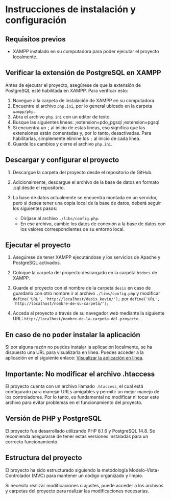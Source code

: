 # Instrucciones de instalación y configuración

## Requisitos previos
- XAMPP instalado en su computadora para poder ejecutar el proyecto localmente.

## Verificar la extensión de PostgreSQL en XAMPP
Antes de ejecutar el proyecto, asegúrese de que la extensión de PostgreSQL esté habilitada en XAMPP. Para verificar esto:

1. Navegue a la carpeta de instalación de XAMPP en su computadora.
2. Encuentre el archivo `php.ini`, por lo general ubicado en la carpeta `xampp/php`.
3. Abra el archivo `php.ini` con un editor de texto.
4. Busque las siguientes líneas:
;extension=pdo_pgsql
;extension=pgsql
5. Si encuentra un `;` al inicio de estas líneas, eso significa que las extensiones están comentadas y, por lo tanto, desactivadas. Para habilitarlas, simplemente elimine los `;` al inicio de cada línea.
6. Guarde los cambios y cierre el archivo `php.ini`.

## Descargar y configurar el proyecto
1. Descargue la carpeta del proyecto desde el repositorio de GitHub.

2. Adicionalmente, descargue el archivo de la base de datos en formato .sql desde el repositorio.

3. La base de datos actualmente se encuentra montada en un servidor, pero si desea tener una copia local de la base de datos, deberá seguir los siguientes pasos:
   - Diríjase al archivo `./libs/config.php`.
   - En ese archivo, cambie los datos de conexión a la base de datos con los valores correspondientes de su entorno local.

## Ejecutar el proyecto

1. Asegúrese de tener XAMPP ejecutándose y los servicios de Apache y PostgreSQL activados.

2. Coloque la carpeta del proyecto descargado en la carpeta `htdocs` de XAMPP.

3. Guarde el proyecto con el nombre de la carpeta `desis` en caso de guardarlo con otro nombre ir al archivo `./libs/config.php` y modificar `define('URL', 'http://localhost/desis_kevin/');` por `define('URL', 'http://localhost/nombre-de-su-carpeta/');`

4. Acceda al proyecto a través de su navegador web mediante la siguiente URL: `http://localhost/nombre-de-la-carpeta-del-proyecto`.

## En caso de no poder instalar la aplicación
Si por alguna razón no puedes instalar la aplicación localmente, se ha dispuesto una URL para visualizarla en línea. Puedes acceder a la aplicación en el siguiente enlace: [Visualizar la aplicación en línea](https://www.lidiachile.cl/desis_kevin/).

## Importante: No modificar el archivo .htaccess

El proyecto cuenta con un archivo llamado `.htaccess`, el cual está configurado para manejar URLs amigables y permitir un mejor manejo de los controladores. Por lo tanto, es fundamental no modificar ni tocar este archivo para evitar problemas en el funcionamiento del proyecto.

## Versión de PHP y PostgreSQL

El proyecto fue desarrollado utilizando PHP 8.1.6 y PostgreSQL 14.8. Se recomienda asegurarse de tener estas versiones instaladas para un correcto funcionamiento.

## Estructura del proyecto

El proyecto ha sido estructurado siguiendo la metodología Modelo-Vista-Controlador (MVC) para mantener un código organizado y limpio.

Si necesita realizar modificaciones o ajustes, puede acceder a los archivos y carpetas del proyecto para realizar las modificaciones necesarias.
